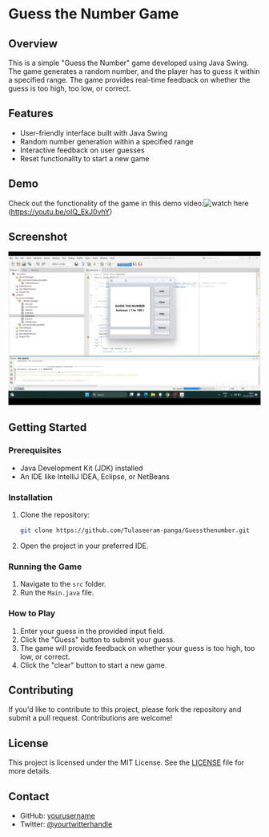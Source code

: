 # Guess the Number Game

## Overview

This is a simple "Guess the Number" game developed using Java Swing. The game generates a random number, and the player has to guess it within a specified range. The game provides real-time feedback on whether the guess is too high, too low, or correct.

## Features

- User-friendly interface built with Java Swing
- Random number generation within a specified range
- Interactive feedback on user guesses
- Reset functionality to start a new game

## Demo

Check out the functionality of the game in this demo video:![watch here](https://www.youtube.com/watch?v=YOUR_oIQ_EkJ0vhY)(https://youtu.be/oIQ_EkJ0vhY)

## Screenshot

![Game Screenshot](Screenshots/IMG_20240718_081223.jpg)

## Getting Started

### Prerequisites

- Java Development Kit (JDK) installed
- An IDE like IntelliJ IDEA, Eclipse, or NetBeans

### Installation

1. Clone the repository:
   ```sh
   git clone https://github.com/Tulaseeram-panga/Guessthenumber.git
   ```
2. Open the project in your preferred IDE.

### Running the Game

1. Navigate to the `src` folder.
2. Run the `Main.java` file.

### How to Play

1. Enter your guess in the provided input field.
2. Click the "Guess" button to submit your guess.
3. The game will provide feedback on whether your guess is too high, too low, or correct.
4. Click the "clear" button to start a new game.

## Contributing

If you'd like to contribute to this project, please fork the repository and submit a pull request. Contributions are welcome!

## License

This project is licensed under the MIT License. See the [LICENSE](LICENSE) file for more details.

## Contact

- GitHub: [yourusername](https://github.com/Tulaseeram-panga)
- Twitter: [@yourtwitterhandle](https://twitter.com/tulaseerampanga)
